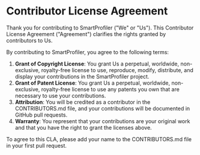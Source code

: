 # Contributor License Agreement

Thank you for contributing to SmartProfiler ("We" or "Us"). This Contributor License Agreement ("Agreement") clarifies the rights granted by contributors to Us.

By contributing to SmartProfiler, you agree to the following terms:

1. **Grant of Copyright License**: You grant Us a perpetual, worldwide, non-exclusive, royalty-free license to use, reproduce, modify, distribute, and display your contributions in the SmartProfiler project.
2. **Grant of Patent License**: You grant Us a perpetual, worldwide, non-exclusive, royalty-free license to use any patents you own that are necessary to use your contributions.
3. **Attribution**: You will be credited as a contributor in the CONTRIBUTORS.md file, and your contributions will be documented in GitHub pull requests.
4. **Warranty**: You represent that your contributions are your original work and that you have the right to grant the licenses above.

To agree to this CLA, please add your name to the CONTRIBUTORS.md file in your first pull request.